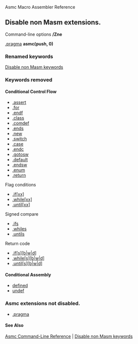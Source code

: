 Asmc Macro Assembler Reference

## Disable non Masm extensions.

Command-line options **/Zne**

[.pragma](../directive/dot_pragma.md) **asmc(push, 0)**

### Renamed keywords

[Disable non Masm keywords](Znk.md)

### Keywords removed

#### Conditional Control Flow

- [.assert](../directive/dot_assert.md)
- [.for](../directive/dot_for.md)
- [.endf](../directive/dot_endf.md)
- [.class](../directive/dot_class.md)
- [.comdef](../directive/dot_comdef.md)
- [.ends](../directive/dot_ends.md)
- [.new](../directive/dot_new.md)
- [.switch](../directive/dot_switch.md)
- [.case](../directive/dot_case.md)
- [.endc](../directive/dot_endc.md)
- [.gotosw](../directive/dot_gotosw.md)
- [.default](../directive/dot_default.md)
- [.endsw](../directive/dot_endsw.md)
- [.enum](../directive/dot_enum.md)
- [.return](../directive/dot_return.md)

Flag conditions

- [.if[xx]](../directive/flags.md)
- [.while[xx]](../directive/flags.md)
- [.until[xx]](../directive/flags.md)

Signed compare

- [.ifs](../directive/signed.md)
- [.whiles](../directive/signed.md)
- [.untils](../directive/signed.md)

Return code

- [.if[s][b|w|d]](../directive/return.md)
- [.while[s][b|w|d]](../directive/return.md)
- [.until[s][b|w|d]](../directive/return.md)

#### Conditional Assembly

- [defined](../directive/defined.md)
- [undef](../directive/undef.md)

### Asmc extensions not disabled.

- [.pragma](../directive/dot_pragma.md)

#### See Also

[Asmc Command-Line Reference](readme.md) | [Disable non Masm keywords](Znk.md)
